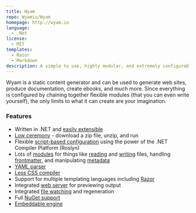 ```yaml
---
title: Wyam
repo: Wyamio/Wyam
homepage: http://wyam.io
language:
  - .Net
license:
  - MIT
templates:
  - Razor
  - Markdown
description: A simple to use, highly modular, and extremely configurable static content generator.
---
```


Wyam is a static content generator and can be used to generate web sites, produce documentation, create ebooks, and much more. Since everything is configured by chaining together flexible modules (that you can even write yourself), the only limits to what it can create are your imagination.

### Features

  - Written in .NET and [easily extensible](http://wyam.io/knowledgebase/writing-a-module)
  - [Low ceremony](http://wyam.io/getting-started/installation) - download a zip file, unzip, and run
  - Flexible [script-based configuration](http://wyam.io/getting-started/configuration) using the power of the .NET Compiler Platform (Roslyn)
  - Lots of [modules](http://wyam.io/modules) for things like [reading](http://wyam.io/modules/readfiles) and [writing](http://wyam.io/modules/writefiles) files, handling [frontmatter](http://wyam.io/modules/frontmatter), and manipulating [metadata](http://wyam.io/modules/metadata)
  - [YAML parser](http://wyam.io/modules/yaml)
  - [Less CSS compiler](http://wyam.io/modules/less)
  - Support for multiple templating languages including [Razor](http://wyam.io/modules/razor)
  - Integrated [web server](http://wyam.io/getting-started/usage) for previewing output
  - Integrated [file watching](http://wyam.io/getting-started/usage) and regeneration
  - Full [NuGet support](http://wyam.io/getting-started/configuration#nuget)
  - [Embeddable engine](http://wyam.io/knowledgebase/embedded-use)
